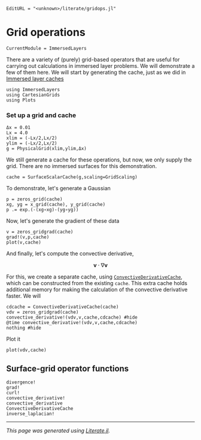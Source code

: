 ```@meta
EditURL = "<unknown>/literate/gridops.jl"
```

# Grid operations

```@meta
CurrentModule = ImmersedLayers
```

There are a variety of (purely) grid-based operators that are useful for carrying
out calculations in immersed layer problems. We will demonstrate a few of them
here.
We will start by generating the cache, just as we did in [Immersed layer caches](@ref)

````@example gridops
using ImmersedLayers
using CartesianGrids
using Plots
````

### Set up a grid and cache

````@example gridops
Δx = 0.01
Lx = 4.0
xlim = (-Lx/2,Lx/2)
ylim = (-Lx/2,Lx/2)
g = PhysicalGrid(xlim,ylim,Δx)
````

We still generate a cache for these operations, but
now, we only supply the grid. There are no immersed surfaces
for this demonstration.

````@example gridops
cache = SurfaceScalarCache(g,scaling=GridScaling)
````

To demonstrate, let's generate a Gaussian

````@example gridops
p = zeros_grid(cache)
xg, yg = x_grid(cache), y_grid(cache)
p .= exp.(-(xg∘xg)-(yg∘yg))
````

Now, let's generate the gradient of these data

````@example gridops
v = zeros_gridgrad(cache)
grad!(v,p,cache)
plot(v,cache)
````

And finally, let's compute the convective derivative,

$$\mathbf{v}\cdot\nabla\mathbf{v}$$

For this, we create a separate cache, using [`ConvectiveDerivativeCache`](@ref), which
can be constructed from the existing `cache`. This extra cache holds additional
memory for making the calculation of the convective derivative faster. We will

````@example gridops
cdcache = ConvectiveDerivativeCache(cache)
vdv = zeros_gridgrad(cache)
convective_derivative!(vdv,v,cache,cdcache) #hide
@time convective_derivative!(vdv,v,cache,cdcache)
nothing #hide
````

Plot it

````@example gridops
plot(vdv,cache)
````

## Surface-grid operator functions
```@docs
divergence!
grad!
curl!
convective_derivative!
convective_derivative
ConvectiveDerivativeCache
inverse_laplacian!
```

---

*This page was generated using [Literate.jl](https://github.com/fredrikekre/Literate.jl).*

